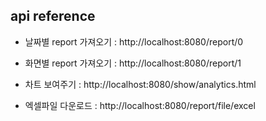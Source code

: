 ## api reference
 - 날짜별 report 가져오기 : http://localhost:8080/report/0
 - 화면별 report 가져오기 : http://localhost:8080/report/1

 - 차트 보여주기 : http://localhost:8080/show/analytics.html
 - 엑셀파일 다운로드 : http://localhost:8080/report/file/excel